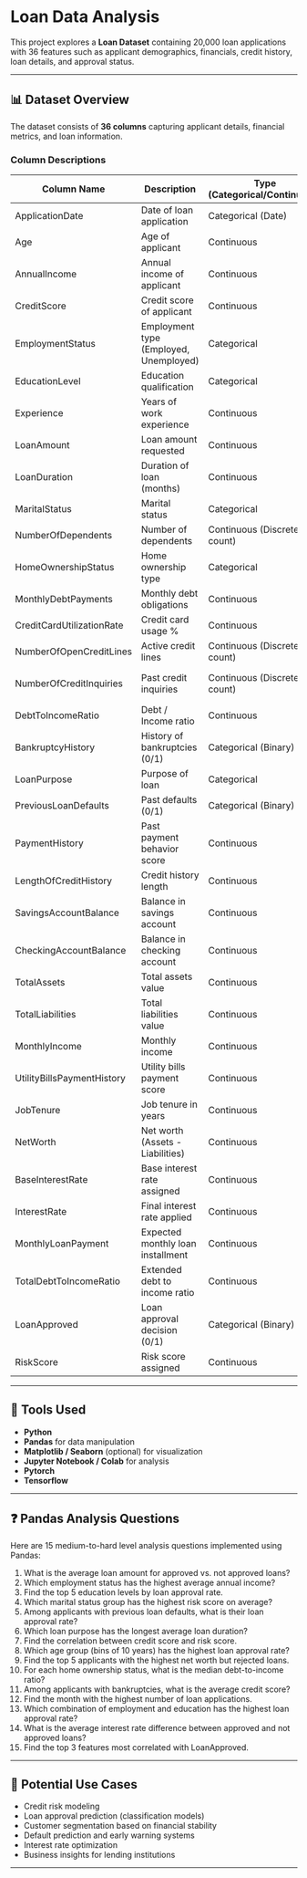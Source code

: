 # Loan Data Analysis

This project explores a **Loan Dataset** containing 20,000 loan applications with 36 features such as applicant demographics, financials, credit history, loan details, and approval status.  

---

## 📊 Dataset Overview

The dataset consists of **36 columns** capturing applicant details, financial metrics, and loan information.

### Column Descriptions

| Column Name                 | Description                              | Type (Categorical/Continuous) | Potential Use Case |
|-----------------------------|------------------------------------------|--------------------------------|--------------------|
| ApplicationDate             | Date of loan application                | Categorical (Date)             | Trend analysis, seasonality |
| Age                         | Age of applicant                        | Continuous                     | Age group risk profiling |
| AnnualIncome                | Annual income of applicant              | Continuous                     | Loan affordability |
| CreditScore                 | Credit score of applicant               | Continuous                     | Creditworthiness assessment |
| EmploymentStatus            | Employment type (Employed, Unemployed)  | Categorical                    | Loan eligibility check |
| EducationLevel              | Education qualification                 | Categorical                    | Risk analysis by education |
| Experience                  | Years of work experience                | Continuous                     | Stability measurement |
| LoanAmount                  | Loan amount requested                   | Continuous                     | Loan approval decisions |
| LoanDuration                | Duration of loan (months)               | Continuous                     | Risk & EMI calculation |
| MaritalStatus               | Marital status                          | Categorical                    | Household risk profiling |
| NumberOfDependents          | Number of dependents                    | Continuous (Discrete count)    | Financial burden analysis |
| HomeOwnershipStatus         | Home ownership type                     | Categorical                    | Asset-based risk measure |
| MonthlyDebtPayments         | Monthly debt obligations                | Continuous                     | Debt-to-income ratio |
| CreditCardUtilizationRate   | Credit card usage %                     | Continuous                     | Credit risk factor |
| NumberOfOpenCreditLines     | Active credit lines                     | Continuous (Discrete count)    | Credit exposure |
| NumberOfCreditInquiries     | Past credit inquiries                   | Continuous (Discrete count)    | Recent borrowing behavior |
| DebtToIncomeRatio           | Debt / Income ratio                     | Continuous                     | Risk scoring |
| BankruptcyHistory           | History of bankruptcies (0/1)           | Categorical (Binary)           | Default likelihood |
| LoanPurpose                 | Purpose of loan                         | Categorical                    | Risk by purpose |
| PreviousLoanDefaults        | Past defaults (0/1)                     | Categorical (Binary)           | Risk profiling |
| PaymentHistory              | Past payment behavior score             | Continuous                     | Credit risk measure |
| LengthOfCreditHistory       | Credit history length                   | Continuous                     | Reliability factor |
| SavingsAccountBalance       | Balance in savings account              | Continuous                     | Asset strength |
| CheckingAccountBalance      | Balance in checking account             | Continuous                     | Financial stability |
| TotalAssets                 | Total assets value                      | Continuous                     | Net worth analysis |
| TotalLiabilities            | Total liabilities value                 | Continuous                     | Debt exposure |
| MonthlyIncome               | Monthly income                          | Continuous                     | EMI affordability |
| UtilityBillsPaymentHistory  | Utility bills payment score             | Continuous                     | Payment discipline |
| JobTenure                   | Job tenure in years                     | Continuous                     | Employment stability |
| NetWorth                    | Net worth (Assets - Liabilities)        | Continuous                     | Financial health |
| BaseInterestRate            | Base interest rate assigned             | Continuous                     | Loan pricing |
| InterestRate                | Final interest rate applied             | Continuous                     | Risk-adjusted pricing |
| MonthlyLoanPayment          | Expected monthly loan installment       | Continuous                     | Repayment capacity |
| TotalDebtToIncomeRatio      | Extended debt to income ratio           | Continuous                     | Advanced risk profiling |
| LoanApproved                | Loan approval decision (0/1)            | Categorical (Binary)           | Target variable |
| RiskScore                   | Risk score assigned                     | Continuous                     | Loan risk modeling |

---

## 🔧 Tools Used

- **Python**
- **Pandas** for data manipulation
- **Matplotlib / Seaborn** (optional) for visualization
- **Jupyter Notebook / Colab** for analysis
- **Pytorch**
- **Tensorflow**

---

## ❓ Pandas Analysis Questions

Here are 15 medium-to-hard level analysis questions implemented using Pandas:

1. What is the average loan amount for approved vs. not approved loans?  
2. Which employment status has the highest average annual income?  
3. Find the top 5 education levels by loan approval rate.  
4. Which marital status group has the highest risk score on average?  
5. Among applicants with previous loan defaults, what is their loan approval rate?  
6. Which loan purpose has the longest average loan duration?  
7. Find the correlation between credit score and risk score.  
8. Which age group (bins of 10 years) has the highest loan approval rate?  
9. Find the top 5 applicants with the highest net worth but rejected loans.  
10. For each home ownership status, what is the median debt-to-income ratio?  
11. Among applicants with bankruptcies, what is the average credit score?  
12. Find the month with the highest number of loan applications.  
13. Which combination of employment and education has the highest loan approval rate?  
14. What is the average interest rate difference between approved and not approved loans?  
15. Find the top 3 features most correlated with LoanApproved.  

---

## 🚀 Potential Use Cases

- Credit risk modeling  
- Loan approval prediction (classification models)  
- Customer segmentation based on financial stability  
- Default prediction and early warning systems  
- Interest rate optimization  
- Business insights for lending institutions  

---
